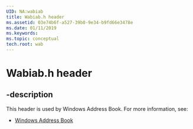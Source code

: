 ```yaml
---
UID: NA:wabiab
title: Wabiab.h header
ms.assetid: 03e74b6f-a527-39b0-9e34-b9fd66e3478e
ms.date: 01/11/2019
ms.keywords: 
ms.topic: conceptual
tech.root: wab
---
```


# Wabiab.h header


## -description


This header is used by Windows Address Book. For more information, see:

- [Windows Address Book](../_wab/index.md)

